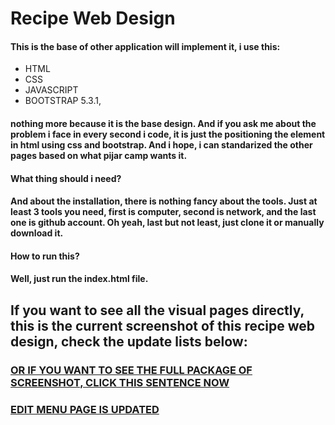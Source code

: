 # Recipe Web Design

#### This is the base of other application will implement it, i use this:
- HTML
- CSS
- JAVASCRIPT
- BOOTSTRAP 5.3.1,

#### nothing more because it is the base design. And if you ask me about the problem i face in every second i code, it is just the positioning the element in html using css and bootstrap. And i hope, i can standarized the other pages based on what pijar camp wants it.

#### What thing should i need?
#### And about the installation, there is nothing fancy about the tools. Just at least 3 tools you need, first is computer, second is network, and the last one is github account. Oh yeah, last but not least, just clone it or manually download it.

#### How to run this?
#### Well, just run the index.html file.

## If you want to see all the visual pages directly, this is the current screenshot of this recipe web design, check the update lists below:
### [OR IF YOU WANT TO SEE THE FULL PACKAGE OF SCREENSHOT, CLICK THIS SENTENCE NOW](https://imgur.com/gallery/62qRcPz)
### [EDIT MENU PAGE IS UPDATED](https://imgur.com/LzDiP68)

